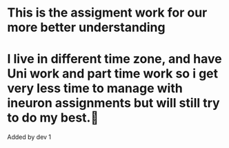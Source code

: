 # This is the assigment work for our more better understanding

# I live in different time zone, and have Uni work and part time work so i get very less time to manage with ineuron assignments but will still try to do my best.🙂
Added by dev 1
